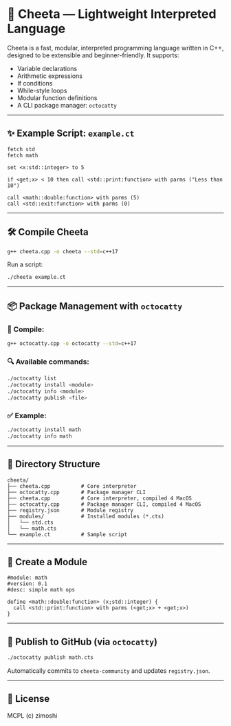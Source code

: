 # 🐆 Cheeta — Lightweight Interpreted Language

Cheeta is a fast, modular, interpreted programming language written in C++, designed to be extensible and beginner-friendly. It supports:

* Variable declarations
* Arithmetic expressions
* If conditions
* While-style loops
* Modular function definitions
* A CLI package manager: `octocatty`

---

## ✨ Example Script: `example.ct`

```cheeta
fetch std
fetch math

set <x:std::integer> to 5

if <get;x> < 10 then call <std::print:function> with parms ("Less than 10")

call <math::double:function> with parms (5)
call <std::exit:function> with parms (0)
```

---

## 🛠 Compile Cheeta

```bash
g++ cheeta.cpp -o cheeta --std=c++17
```

Run a script:

```bash
./cheeta example.ct
```

---

## 📦 Package Management with `octocatty`

### 🔧 Compile:

```bash
g++ octocatty.cpp -o octocatty --std=c++17
```

### 🔍 Available commands:

```bash
./octocatty list
./octocatty install <module>
./octocatty info <module>
./octocatty publish <file>
```

### ✅ Example:

```bash
./octocatty install math
./octocatty info math
```

---

## 📁 Directory Structure

```
cheeta/
├── cheeta.cpp          # Core interpreter
├── octocatty.cpp       # Package manager CLI
├── cheeta.cpp          # Core interpreter, compiled 4 MacOS
├── octocatty.cpp       # Package manager CLI, compiled 4 MacOS
├── registry.json       # Module registry
├── modules/            # Installed modules (*.cts)
│   └── std.cts
│   └── math.cts
└── example.ct          # Sample script
```

---

## 🔌 Create a Module

```cheeta
#module: math
#version: 0.1
#desc: simple math ops

define <math::double:function> (x;std::integer) {
  call <std::print:function> with parms (<get;x> + <get;x>)
}
```

---

## 🐙 Publish to GitHub (via `octocatty`)

```bash
./octocatty publish math.cts
```

Automatically commits to `cheeta-community` and updates `registry.json`.

---

## 📜 License

MCPL (c) zimoshi
